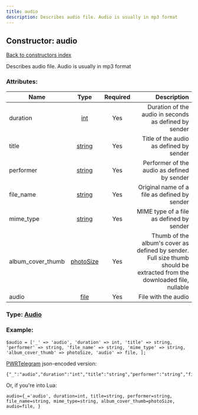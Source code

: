 ```yaml
---
title: audio
description: Describes audio file. Audio is usually in mp3 format
---
```

## Constructor: audio  
[Back to constructors index](index.md)



Describes audio file. Audio is usually in mp3 format

### Attributes:

| Name     |    Type       | Required | Description |
|----------|:-------------:|:--------:|------------:|
|duration|[int](../types/int.md) | Yes|Duration of the audio in seconds as defined by sender|
|title|[string](../types/string.md) | Yes|Title of the audio as defined by sender|
|performer|[string](../types/string.md) | Yes|Performer of the audio as defined by sender|
|file\_name|[string](../types/string.md) | Yes|Original name of a file as defined by sender|
|mime\_type|[string](../types/string.md) | Yes|MIME type of a file as defined by sender|
|album\_cover\_thumb|[photoSize](../types/photoSize.md) | Yes|Thumb of the album's cover as defined by sender. Full size thumb should be extracted from the downloaded file, nullable|
|audio|[file](../types/file.md) | Yes|File with the audio|



### Type: [Audio](../types/Audio.md)


### Example:

```
$audio = ['_' => 'audio', 'duration' => int, 'title' => string, 'performer' => string, 'file_name' => string, 'mime_type' => string, 'album_cover_thumb' => photoSize, 'audio' => file, ];
```  

[PWRTelegram](https://pwrtelegram.xyz) json-encoded version:

```
{"_":"audio","duration":"int","title":"string","performer":"string","file_name":"string","mime_type":"string","album_cover_thumb":"photoSize","audio":"file"}
```


Or, if you're into Lua:  


```
audio={_='audio', duration=int, title=string, performer=string, file_name=string, mime_type=string, album_cover_thumb=photoSize, audio=file, }

```


